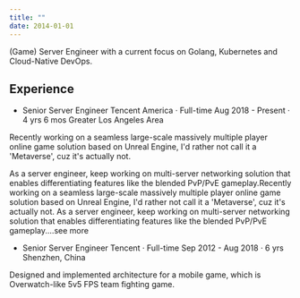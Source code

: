 ```yaml
---
title: ""
date: 2014-01-01
---
```


(Game) Server Engineer with a current focus on Golang, Kubernetes and Cloud-Native DevOps.

## Experience

* Senior Server Engineer
Tencent America · Full-time
Aug 2018 - Present · 4 yrs 6 mos
Greater Los Angeles Area

Recently working on a seamless large-scale massively multiple player online game solution based on Unreal Engine, I'd rather not call it a 'Metaverse', cuz it's actually not.

As a server engineer, keep working on multi-server networking solution that enables differentiating features like the blended PvP/PvE gameplay.Recently working on a seamless large-scale massively multiple player online game solution based on Unreal Engine, I'd rather not call it a 'Metaverse', cuz it's actually not. As a server engineer, keep working on multi-server networking solution that enables differentiating features like the blended PvP/PvE gameplay.…see more

* Senior Server Engineer
Tencent · Full-time
Sep 2012 - Aug 2018 · 6 yrs
Shenzhen, China

Designed and implemented architecture for a mobile game, which is Overwatch-like 5v5 FPS team fighting game.
